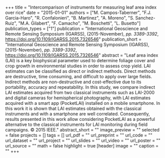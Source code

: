 +++
title = "Intercomparison of instruments for measuring leaf area index over rice"
date = "2015-01-01"
authors = ["M. Campos-Taberner", "F.J. Garcia-Haro", "R. Confalonieri", "B. Martinez", "A. Moreno", "S. Sanchez-Ruiz", "M.A. Gilabert", "F. Camacho", "M. Boschetti", "L. Busetto"]
publication_types = ["1"]
publication = "International Geoscience and Remote Sensing Symposium (IGARSS), (2015-November), _pp. 3389-3392_, https://doi.org/10.1109/IGARSS.2015.7326546"
publication_short = "International Geoscience and Remote Sensing Symposium (IGARSS), (2015-November), _pp. 3389-3392_, https://doi.org/10.1109/IGARSS.2015.7326546"
abstract = "Leaf area index (LAI) is a key biophysical parameter used to determine foliage cover and crop growth in environmental studies in order to assess crop yield. LAI estimates can be classified as direct or indirect methods. Direct methods are destructive, time consuming, and difficult to apply over large fields. Indirect methods are non-destructive and cost-effective due to its portability, accuracy and repeatability. In this study, we compare indirect LAI estimates acquired from two classical instruments such as LAI-2000 and digital cameras for hemispherical photography, with LAI estimates acquired with a smart app (PocketLAI) installed on a mobile smartphone. In this work it is shown that LAI estimates obtained with the classical instruments and with a smartphone are well correlated. Consequently, results presented in this work allow considering PocketLAI as a powerful alternative to the classical instruments for LAI monitoring during field campaigns. © 2015 IEEE."
abstract_short = ""
image_preview = ""
selected = false
projects = []
tags = []
url_pdf = ""
url_preprint = ""
url_code = ""
url_dataset = ""
url_project = ""
url_slides = ""
url_video = ""
url_poster = ""
url_source = ""
math = false
highlight = true
[header]
image = ""
caption = ""
+++
